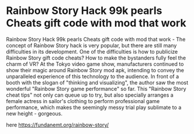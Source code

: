 # Rainbow Story Hack 99k pearls Cheats gift code with mod that work

Rainbow Story Hack 99k pearls Cheats gift code with mod that work - The concept of Rainbow Story hack is very popular, but there are still many difficulties in its development. One of the difficulties is how to publicize Rainbow Story gift code cheats? How to make the bystanders fully feel the charm of VR? At the Tokyo video game show, manufacturers continued to show their magic around Rainbow Story mod apk, intending to convey the unparalleled experience of this technology to the audience. In front of a booth with the slogan of "thinking and visualizing", the author saw the most wonderful "Rainbow Story game performance" so far. This "Rainbow Story cheat tips" not only can queue up to try, but also specially arranges a female actress in sailor's clothing to perform professional game performance, which makes the seemingly messy trial play sublimate to a new height - gorgeous.

here https://fundanemt.org/rainbow-story/

